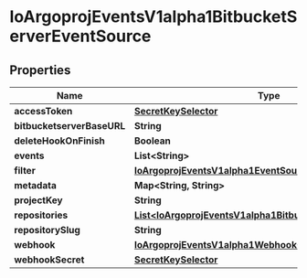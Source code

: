 

# IoArgoprojEventsV1alpha1BitbucketServerEventSource


## Properties

Name | Type | Description | Notes
------------ | ------------- | ------------- | -------------
**accessToken** | [**SecretKeySelector**](SecretKeySelector.md) |  |  [optional]
**bitbucketserverBaseURL** | **String** |  |  [optional]
**deleteHookOnFinish** | **Boolean** |  |  [optional]
**events** | **List&lt;String&gt;** |  |  [optional]
**filter** | [**IoArgoprojEventsV1alpha1EventSourceFilter**](IoArgoprojEventsV1alpha1EventSourceFilter.md) |  |  [optional]
**metadata** | **Map&lt;String, String&gt;** |  |  [optional]
**projectKey** | **String** |  |  [optional]
**repositories** | [**List&lt;IoArgoprojEventsV1alpha1BitbucketServerRepository&gt;**](IoArgoprojEventsV1alpha1BitbucketServerRepository.md) |  |  [optional]
**repositorySlug** | **String** |  |  [optional]
**webhook** | [**IoArgoprojEventsV1alpha1WebhookContext**](IoArgoprojEventsV1alpha1WebhookContext.md) |  |  [optional]
**webhookSecret** | [**SecretKeySelector**](SecretKeySelector.md) |  |  [optional]



